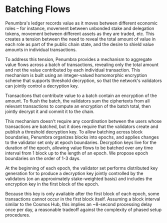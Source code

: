 # Batching Flows

Penumbra's ledger records value as it moves between different economic roles –
for instance, movement between unbonded stake and delegation tokens, movement
between different assets as they are traded, etc.   This creates a tension
between the need to reveal the total amount of value in each role as part of the
public chain state, and the desire to shield value amounts in individual
transactions.

To address this tension, Penumbra provides a mechanism to aggregate value flows
across a batch of transactions, revealing only the total amount and not the
value contributed by each individual transaction.  This mechanism is built using
an integer-valued homomorphic encryption scheme that supports threshold
decryption, so that the network's validators can jointly control a decryption
key.

Transactions that contribute value to a batch contain an encryption of the
amount.  To flush the batch, the validators sum the ciphertexts from all
relevant transactions to compute an encryption of the batch total, then jointly
decrypt it and commit it to the chain.

This mechanism doesn't require any coordination between the users whose
transactions are batched, but it does require that the validators create and
publish a threshold decryption key.  To allow batching across block boundaries,
Penumbra organizes blocks into epochs, and applies changes to the validator set
only at epoch boundaries.  Decryption keys live for the duration of the epoch,
allowing value flows to be batched over any time interval from 1 block up to the
length of an epoch. We propose epoch boundaries on the order of 1-3 days.

At the beginning of each epoch, the validator set performs distributed key
generation for to produce a decryption key jointly controlled by the
validators (on an approximately stake-weighted basis) and includes the
encryption key in the first block of the epoch.

Because this key is only available after the first block of each epoch, some
transactions cannot occur in the first block itself.  Assuming a block
interval similar to the Cosmos Hub, this implies an ~8-second processing
delay once per day, a reasonable tradeoff against the complexity of phased
setup procedures.
